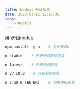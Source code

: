 ```yaml
---
title: Nodejs 升级版本
date: 2023-02-11 12:16:38
tags:
    - Nodejs
---
```


用n升级nodejs<!--more-->

```bash
npm install -g n    # 全局安装n

n stable    # 升级到最新稳定版

n latest    # 升级到最新版

n v7.10.0    # 升级到定制版

n 7.10.0 (ENTER)    # 切换使用版本
```



